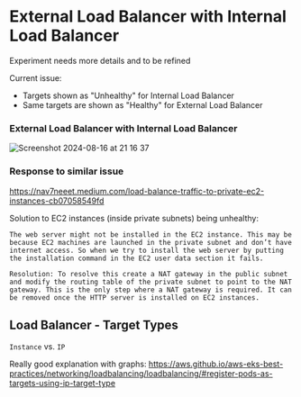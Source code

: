 # External Load Balancer with Internal Load Balancer

Experiment needs more details and to be refined

Current issue:

- Targets shown as "Unhealthy" for Internal Load Balancer
- Same targets are shown as "Healthy" for External Load Balancer

### External Load Balancer with Internal Load Balancer

![Screenshot 2024-08-16 at 21 16 37](https://github.com/user-attachments/assets/437e8eb7-a7bc-4c84-aa86-3f9af7da5529)

### Response to similar issue

https://nav7neeet.medium.com/load-balance-traffic-to-private-ec2-instances-cb07058549fd

Solution to EC2 instances (inside private subnets) being unhealthy:

```
The web server might not be installed in the EC2 instance. This may be because EC2 machines are launched in the private subnet and don’t have internet access. So when we try to install the web server by putting the installation command in the EC2 user data section it fails.

Resolution: To resolve this create a NAT gateway in the public subnet and modify the routing table of the private subnet to point to the NAT gateway. This is the only step where a NAT gateway is required. It can be removed once the HTTP server is installed on EC2 instances.
```

## Load Balancer - Target Types

`Instance` vs. `IP`

Really good explanation with graphs:
https://aws.github.io/aws-eks-best-practices/networking/loadbalancing/loadbalancing/#register-pods-as-targets-using-ip-target-type

